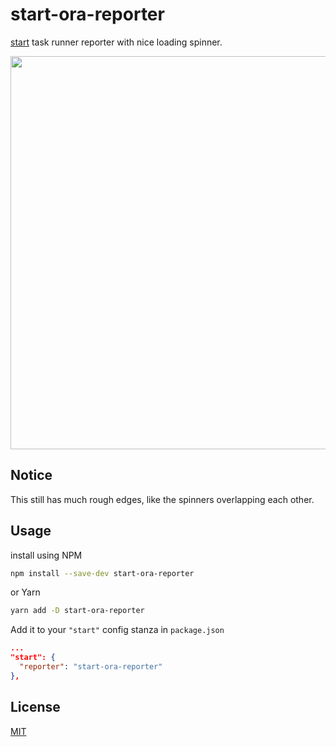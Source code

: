 # start-ora-reporter

[start](https://github.com/deepsweet/start) task runner reporter with nice loading spinner.

<p align="center">
	<img src="https://cdn.rawgit.com/panjiesw/start-ora-reporter/master/docs/report.svg" width="629">
</p>

## Notice

This still has much rough edges, like the spinners overlapping each other.

## Usage

install using NPM

```sh
npm install --save-dev start-ora-reporter
```

or Yarn

```sh
yarn add -D start-ora-reporter
```

Add it to your `"start"` config stanza in `package.json`

```json
...
"start": {
  "reporter": "start-ora-reporter"
},
```

## License

[MIT](./LICENSE)
